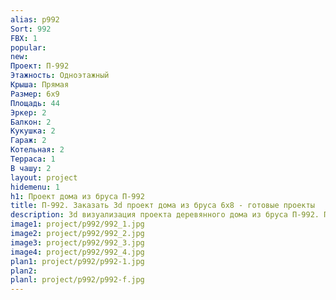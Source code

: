 ```yaml
---
alias: p992
Sort: 992
FBX: 1
popular: 
new: 
Проект: П-992
Этажность: Одноэтажный
Крыша: Прямая
Размер: 6х9
Площадь: 44
Эркер: 2
Балкон: 2
Кукушка: 2
Гараж: 2
Котельная: 2
Терраса: 1
В чашу: 2
layout: project
hidemenu: 1
h1: Проект дома из бруса П-992
title: П-992. Заказать 3d проект дома из бруса 6х8 - готовые проекты
description: 3d визуализация проекта деревянного дома из бруса П-992. Площадь 44 м2, размер 6х8. Вы можете внести любые изменения в проект.
image1: project/p992/992_1.jpg
image2: project/p992/992_2.jpg
image3: project/p992/992_3.jpg
image4: project/p992/992_4.jpg
plan1: project/p992/p992-1.jpg
plan2: 
planl: project/p992/p992-f.jpg
---
```

